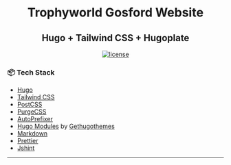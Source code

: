<h1 align="center">Trophyworld Gosford Website</h1>

<h2 align="center">Hugo + Tailwind CSS + Hugoplate</h2>

<p align="center">
  <a href="https://github.com/mcnlty/trophyworldgosford.au/blob/main/LICENSE">
    <img src="https://img.shields.io/github/license/zeon-studio/hugoplate" alt="license">
  </a>
</p>

### 📦 Tech Stack

- [Hugo](https://gohugo.io/)
- [Tailwind CSS](https://tailwindcss.com/)
- [PostCSS](https://postcss.org/)
- [PurgeCSS](https://purgecss.com/)
- [AutoPrefixer](https://autoprefixer.github.io/)
- [Hugo Modules](https://gohugo.io/hugo-modules/) by [Gethugothemes](https://gethugothemes.com/hugo-modules)
- [Markdown](https://markdownguide.org/)
- [Prettier](https://prettier.io/)
- [Jshint](https://jshint.com/)

---
